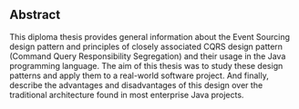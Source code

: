 ##  Abstract

This diploma thesis provides general information about the Event Sourcing design pattern and principles of closely associated CQRS design pattern (Command Query Responsibility Segregation) and their usage in the Java programming language. The aim of this thesis was to study these design patterns and apply them to a real-world software project. And finally, describe the advantages and disadvantages of this design over the traditional architecture found in most enterprise Java projects.